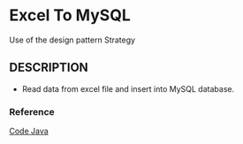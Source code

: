 # Excel To MySQL
Use of the design pattern Strategy

## DESCRIPTION
- Read data from excel file and insert into MySQL database.

### Reference
[Code Java](https://www.codejava.net/coding/java-code-example-to-import-data-from-excel-to-database)
